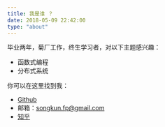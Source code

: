 ```yaml
---
title: 我是谁 ？
date: 2018-05-09 22:42:00
type: "about"
---
```


毕业两年，菊厂工作，终生学习者，对以下主题感兴趣：

* 函数式编程
* 分布式系统

你可以在这里找到我：

* [Github](https://github.com/satansk)
* 邮箱：songkun.fp@gmail.com
* [知乎](https://www.zhihu.com/people/kkta/activities)